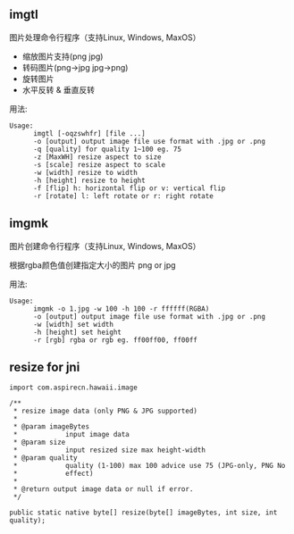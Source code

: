 ## imgtl
图片处理命令行程序（支持Linux, Windows, MaxOS）


* 缩放图片支持(png jpg)
* 转码图片(png->jpg jpg->png)
* 旋转图片
* 水平反转 & 垂直反转

用法:

```
Usage:
      imgtl [-oqzswhfr] [file ...]
      -o [output] output image file use format with .jpg or .png
      -q [quality] for quality 1~100 eg. 75
      -z [MaxWH] resize aspect to size
      -s [scale] resize aspect to scale
      -w [width] resize to width
      -h [height] resize to height
      -f [flip] h: horizontal flip or v: vertical flip
      -r [rotate] l: left rotate or r: right rotate
```

## imgmk
图片创建命令行程序（支持Linux, Windows, MaxOS）

根据rgba颜色值创建指定大小的图片 png or jpg

用法:

```
Usage:
      imgmk -o 1.jpg -w 100 -h 100 -r ffffff(RGBA)
      -o [output] output image file use format with .jpg or .png
      -w [width] set width
      -h [height] set height
      -r [rgb] rgba or rgb eg. ff00ff00, ff00ff
```

## resize for jni

```
import com.aspirecn.hawaii.image

/**
 * resize image data (only PNG & JPG supported)
 *
 * @param imageBytes
 *            input image data
 * @param size
 *            input resized size max height-width
 * @param quality
 *            quality (1-100) max 100 advice use 75 (JPG-only, PNG No
 *            effect)
 *
 * @return output image data or null if error.
 */

public static native byte[] resize(byte[] imageBytes, int size, int quality);
```
